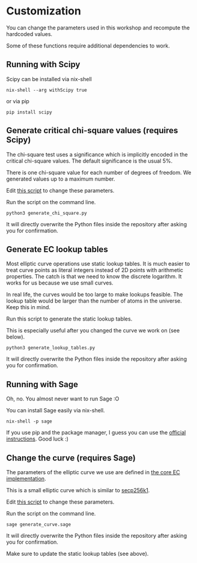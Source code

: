 # Customization

You can change the parameters used in this workshop and recompute the hardcoded values.

Some of these functions require additional dependencies to work.

## Running with Scipy

Scipy can be installed via nix-shell

```
nix-shell --arg withScipy true
```

or via pip

```
pip install scipy
```

## Generate critical chi-square values (requires Scipy)

The chi-square test uses a significance which is implicitly encoded in the critical chi-square values. The default significance is the usual 5%.

There is one chi-square value for each number of degrees of freedom. We generated values up to a maximum number.

Edit [this script](https://github.com/uncomputable/zkp-workshop/blob/master/generate_chi_square.py) to change these parameters.

Run the script on the command line.

```
python3 generate_chi_square.py
```

It will directly overwrite the Python files inside the repository after asking you for confirmation.

## Generate EC lookup tables

Most elliptic curve operations use static lookup tables. It is much easier to treat curve points as literal integers instead of 2D points with arithmetic properties. The catch is that we need to know the discrete logarithm. It works for us because we use small curves.

In real life, the curves would be too large to make lookups feasible. The lookup table would be larger than the number of atoms in the universe. Keep this in mind.

Run this script to generate the static lookup tables.

This is especially useful after you changed the curve we work on (see below).

```
python3 generate_lookup_tables.py
```

It will directly overwrite the Python files inside the repository after asking you for confirmation.

## Running with Sage

Oh, no. You almost never want to run Sage :O

You can install Sage easily via nix-shell.

```
nix-shell -p sage
```

If you use pip and the package manager, I guess you can use the [official instructions](https://doc.sagemath.org/html/en/installation/index.html). Good luck :)

## Change the curve (requires Sage)

The parameters of the elliptic curve we use are defined in [the core EC implementation](https://github.com/uncomputable/zkp-workshop/blob/master/local/ec/core.py).

This is a small elliptic curve which is similar to [secp256k1](https://en.bitcoin.it/wiki/Secp256k1).

Edit [this script](https://github.com/uncomputable/zkp-workshop/blob/master/generate_curve.sage) to change these parameters.

Run the script on the command line.

```
sage generate_curve.sage
```

It will directly overwrite the Python files inside the repository after asking you for confirmation.

Make sure to update the static lookup tables (see above).

